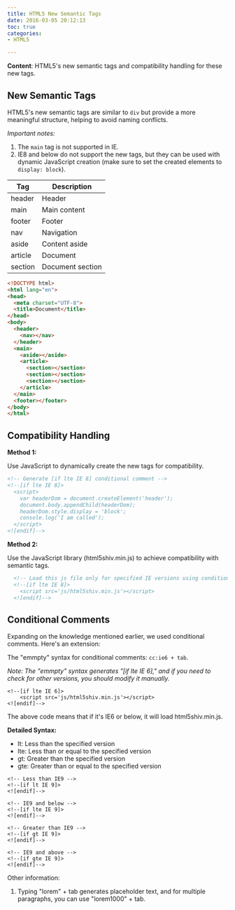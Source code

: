 ```yaml
---
title: HTML5 New Semantic Tags
date: 2016-03-05 20:12:13
toc: true
categories:
- HTML5

---
```


**Content**: HTML5's new semantic tags and compatibility handling for these new tags.
<!--more-->

## New Semantic Tags

HTML5's new semantic tags are similar to `div` but provide a more meaningful structure, helping to avoid naming conflicts.

*Important notes:*

1. The `main` tag is not supported in IE.
2. IE8 and below do not support the new tags, but they can be used with dynamic JavaScript creation (make sure to set the created elements to `display: block`).

| Tag     | Description      |
| ------- | ---------------- |
| header  | Header           |
| main    | Main content     |
| footer  | Footer           |
| nav     | Navigation       |
| aside   | Content aside    |
| article | Document         |
| section | Document section |

```HTML
<!DOCTYPE html>
<html lang="en">
<head>
  <meta charset="UTF-8">
  <title>Document</title>
</head>
<body>
  <header>
    <nav></nav>
  </header>
  <main>
    <aside></aside>
    <article>
      <section></section>
      <section></section>
      <section></section>
    </article>
  </main>
  <footer></footer>
</body>
</html>
```

## Compatibility Handling

**Method 1:**

Use JavaScript to dynamically create the new tags for compatibility.

```HTML
<!-- Generate [if lte IE 8] conditional comment -->
<!--[if lte IE 8]>
  <script>
    var headerDom = document.createElement('header');
    document.body.appendChild(headerDom);
    headerDom.style.display = 'block';
    console.log('I am called');
  </script>
<![endif]-->
```

**Method 2:**

Use the JavaScript library (html5shiv.min.js) to achieve compatibility with semantic tags.

```HTML
  <!-- Load this js file only for specified IE versions using conditional comments -->
  <!--[if lte IE 8]>
    <script src='js/html5shiv.min.js'></script>
  <![endif]-->
```

## Conditional Comments

Expanding on the knowledge mentioned earlier, we used conditional comments. Here's an extension:

The "emmpty" syntax for conditional comments: `cc:ie6 + tab`.

*Note: The "emmpty" syntax generates "[if lte IE 6]," and if you need to check for other versions, you should modify it manually.*

```
<!--[if lte IE 6]>
    <script src='js/html5shiv.min.js'></script>
<![endif]-->
```

The above code means that if it's IE6 or below, it will load html5shiv.min.js.

**Detailed Syntax:**

- lt: Less than the specified version
- lte: Less than or equal to the specified version
- gt: Greater than the specified version
- gte: Greater than or equal to the specified version

```
<!-- Less than IE9 -->
<!--[if lt IE 9]>
<![endif]-->

<!-- IE9 and below -->
<!--[if lte IE 9]>
<![endif]-->

<!-- Greater than IE9 -->
<!--[if gt IE 9]>
<![endif]-->

<!-- IE9 and above -->
<!--[if gte IE 9]>
<![endif]-->
```

Other information:

1. Typing "lorem" + tab generates placeholder text, and for multiple paragraphs, you can use "lorem1000" + tab.